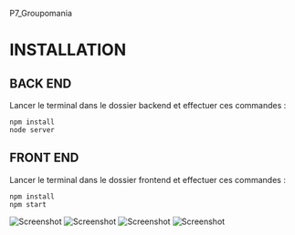 P7_Groupomania

# INSTALLATION
## BACK END
Lancer le terminal dans le dossier backend et effectuer ces commandes :
```
npm install
node server
```

## FRONT END
Lancer le terminal dans le dossier frontend et effectuer ces commandes :
```
npm install
npm start
```
![Screenshot](https://cdn.sanity.io/images/ld1bsy6b/production/a9062122f043e769c932e0cec4962abdeff4aacf-1920x1080.png)
![Screenshot](https://cdn.sanity.io/images/ld1bsy6b/production/717ec01d85ef816ec0ce468ac2a9757a6736735d-1920x1080.png)
![Screenshot](https://cdn.sanity.io/images/ld1bsy6b/production/48859687c4480ff932b1f845014bfafb04d0ff00-1920x1080.png)
![Screenshot](https://cdn.sanity.io/images/ld1bsy6b/production/dabfb46dc3e7fc7f501dd242e337fc002d7a0754-1920x1080.png)
